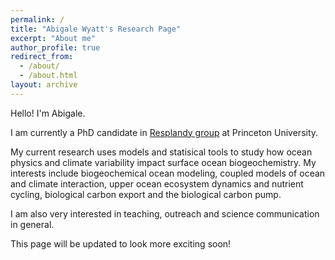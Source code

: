 ```yaml
---
permalink: /
title: "Abigale Wyatt's Research Page"
excerpt: "About me"
author_profile: true
redirect_from: 
  - /about/
  - /about.html
layout: archive
---
```

<meta name="google-site-verification" content="wflcao7X2J4KLqDBTSJd8he1TBSp8xse6XHpN793NTQ" />

Hello! I'm Abigale.

I am currently a PhD candidate in [Resplandy group](http://resplandy.princeton.edu/) at Princeton University. 

My current research uses models and statisical tools to study how ocean physics and climate variability impact surface ocean biogeochemistry. My interests include biogeochemical ocean modeling, coupled models of ocean and climate interaction, upper ocean ecosystem dynamics and nutrient cycling, biological carbon export and the biological carbon pump. 

I am also very interested in teaching, outreach and science communication in general. 

This page will be updated to look more exciting soon!



